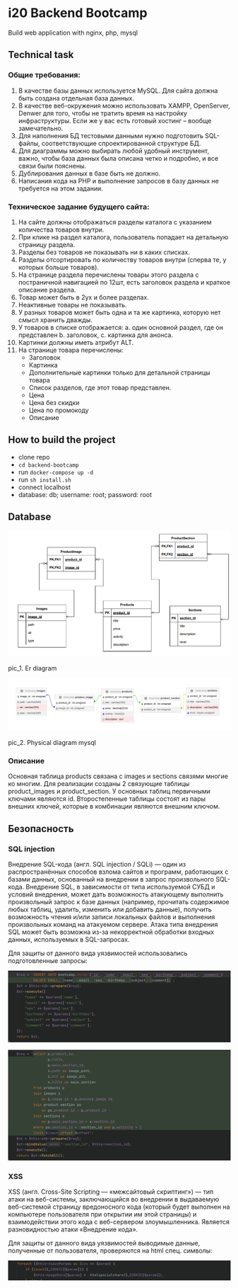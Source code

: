 # i20 Backend Bootcamp

Build web application with nginx, php, mysql

## Technical task

### Общие требования:
1. В качестве базы данных используется MySQL. Для сайта должна быть создана
   отдельная база данных.
2. В качестве веб-окружения можно использовать XAMPP, OpenServer, Denwer
   для того, чтобы не тратить время на настройку инфраструктуры. Если же у вас
   есть готовый хостинг – вообще замечательно.
3. Для наполнения БД тестовыми данными нужно подготовить SQL-файлы,
   соответствующие спроектированной структуре БД.
4. Для диаграммы можно выбирать любой удобный инструмент, важно, чтобы
   база данных была описана четко и подробно, и все связи были пояснены.
5. Дублирования данных в базе быть не должно.
6. Написания кода на PHP и выполнение запросов в базу данных не требуется на
   этом задании.

### Техническое задание будущего сайта:
1. На сайте должны отображаться разделы каталога с указанием количества
   товаров внутри.
2. При клике на раздел каталога, пользователь попадает на детальную страницу
   раздела.
3. Разделы без товаров не показывать ни в каких списках.
4. Разделы отсортировать по количеству товаров внутри (сперва те, у которых
   больше товаров).
5. На странице раздела перечислены товары этого раздела с постраничной
   навигацией по 12шт, есть заголовок раздела и краткое описание раздела.
6. Товар может быть в 2ух и более разделах.
7. Неактивные товары не показывать.
8. У разных товаров может быть одна и та же картинка, которую нет смысл
   хранить дважды.
9. У товаров в списке отображается:
   a. один основной раздел, где он представлен
   b. заголовок,
   c. картинка для анонса.
10. Картинки должны иметь атрибут ALT.
11. На странице товара перечислены:
    - Заголовок
    - Картинка
    - Дополнительные картинки только для детальной страницы товара
    - Список разделов, где этот товар представлен.
    - Цена
    - Цена без скидки
    - Цена по промокоду
    - Описание

## How to build the project

- clone repo
- `cd backend-bootcamp`
- run `docker-compose up -d`
- run `sh install.sh`
- connect localhost
- database: db; username: root; password: root

## Database

![er diagram](./db/er_diagram.png)

pic_1. Er diagram

![physical diagram](./db/physical_diagram.png)

pic_2. Physical diagram mysql

### Описание

Основная таблица products связана с images и sections связями многие ко многим.
Для реализации созданы 2 связующие таблицы product_images и product_section.
У основных таблиц первичными ключами являются id.
Второстепенные таблицы состоят из пары внешних ключей, которые в комбинации являются внешним ключом.

## Безопасность

### SQL injection

Внедрение SQL-кода (англ. SQL injection / SQLi) — один из распространённых способов взлома сайтов и программ, работающих с базами данных, основанный на внедрении в запрос произвольного SQL-кода.
Внедрение SQL, в зависимости от типа используемой СУБД и условий внедрения, может дать возможность атакующему выполнить произвольный запрос к базе данных (например, прочитать содержимое любых таблиц, удалить, изменить или добавить данные), получить возможность чтения и/или записи локальных файлов и выполнения произвольных команд на атакуемом сервере.
Атака типа внедрения SQL может быть возможна из-за некорректной обработки входных данных, используемых в SQL-запросах.

Для защиты от данного вида уязвимостей использовались подготовленные запросы:

![prepare request 1](./task/images/security_1.png)


![prepare request 2](./task/images/security_2.png)

### XSS 

XSS (англ. Cross-Site Scripting — «межсайтовый скриптинг») — тип атаки на веб-системы, заключающийся во внедрении в выдаваемую веб-системой страницу вредоносного кода (который будет выполнен на компьютере пользователя при открытии им этой страницы) и взаимодействии этого кода с веб-сервером злоумышленника. 
Является разновидностью атаки «Внедрение кода».

Для защиты от данного вида уязвимостей выводимые данные, полученные от пользователя, проверяются на html спец. символы:

![process html specials](./task/images/security_3.png)
